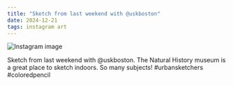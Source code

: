 ```yaml
---
title: "Sketch from last weekend with @uskboston"
date: 2024-12-21
tags: instagram art
---
```


![Instagram image](/media/470947329_1387410395573496_4827108257841416835_n_17991197603749482.jpg)

Sketch from last weekend with @uskboston. The Natural History museum is a great place to sketch indoors. So many subjects! #urbansketchers #coloredpencil
